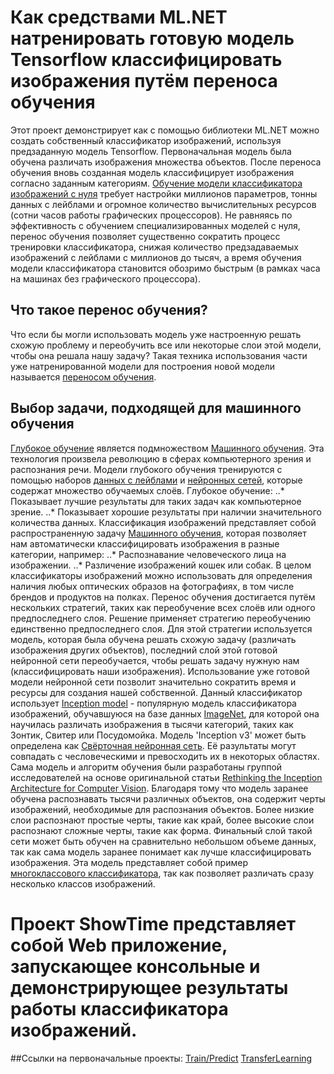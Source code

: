# Как средствами ML.NET натренировать готовую модель Tensorflow классифицировать изображения путём переноса обучения

Этот проект демонстрирует как с помощью библиотеки ML.NET можно создать собственный классификатор изображений, используя предзаданную модель Tensorflow. Первоначальная модель была обучена различать изображения множества объектов. После переноса обучения вновь созданная модель классифицирует изображения согласно заданным категориям. [Обучение модели классификатора изображений с нуля](https://ru.wikipedia.org/wiki/%D0%A2%D0%B5%D0%BE%D1%80%D0%B8%D1%8F_%D1%80%D0%B0%D1%81%D0%BF%D0%BE%D0%B7%D0%BD%D0%B0%D0%B2%D0%B0%D0%BD%D0%B8%D1%8F_%D0%BE%D0%B1%D1%80%D0%B0%D0%B7%D0%BE%D0%B2) требует настройки миллионов параметров, тонны данных с лейблами и огромное количество вычислительных ресурсов (сотни часов работы графических процессоров). Не равняясь по эффективность с обучением специализированных моделей с нуля, перенос обучения позволяет существенно сократить процесс тренировки классификатора, снижая количество предзадаваемых изображений с лейблами с миллионов до тысяч, а время обучения модели классификатора становится обозримо быстрым (в рамках часа на машинах без графического процессора). 

## Что такое перенос обучения?

Что если бы могли использовать модель уже настроенную решать схожую проблему и переобучить все или некоторые слои этой модели, чтобы она решала нашу задачу? Такая техника использования части уже натренированной модели для построения новой модели называется [переносом обучения](https://en.wikipedia.org/wiki/Transfer_learning).

## Выбор задачи, подходящей для машинного обучения

[Глубокое обучение](https://ru.wikipedia.org/wiki/%D0%93%D0%BB%D1%83%D0%B1%D0%BE%D0%BA%D0%BE%D0%B5_%D0%BE%D0%B1%D1%83%D1%87%D0%B5%D0%BD%D0%B8%D0%B5) является подмножеством [Машинного обучения](https://ru.wikipedia.org/wiki/%D0%9C%D0%B0%D1%88%D0%B8%D0%BD%D0%BD%D0%BE%D0%B5_%D0%BE%D0%B1%D1%83%D1%87%D0%B5%D0%BD%D0%B8%D0%B5). Эта технология произвела революцию в сферах компьютерного зрения и распознания речи. Модели глубокого обучения тренируются с помощью наборов [данных с лейблами](https://en.wikipedia.org/wiki/Labeled_data) и [нейронных сетей](https://en.wikipedia.org/wiki/Artificial_neural_network), которые содержат множество обучаемых слоёв. Глубокое обучение:
..* Показывает лучшие результаты для таких задач как компьютерное зрение.
..* Показывает хорошие результаты при наличии значительного количества данных.
Классификация изображений представляет собой распространенную задачу [Машинного обучения](https://ru.wikipedia.org/wiki/%D0%9C%D0%B0%D1%88%D0%B8%D0%BD%D0%BD%D0%BE%D0%B5_%D0%BE%D0%B1%D1%83%D1%87%D0%B5%D0%BD%D0%B8%D0%B5), которая позволяет нам автоматически классифицировать изображения в разные категории, например:
..* Распознавание человеческого лица на изображении.
..* Различение изображений кошек или собак.
В целом классификаторы изображений можно использовать для определения наличия любых оптических образов на фотографиях, в том числе брендов и продуктов на полках.
Перенос обучения достигается путём нескольких стратегий, таких как переобучение всех слоёв или одного предпоследнего слоя. Решение применяет стратегию переобучению единственно предпоследнего слоя. Для этой стратегии используется модель, которая была обучена решать схожую задачу (различать изображения других объектов), последний слой этой готовой нейронной сети переобучается, чтобы решать задачу нужную нам (классифицировать наши изображения). Использование уже готовой модели нейронной сети позволит значительно сократить время и ресурсы для создания нашей собственной.
Данный классификатор использует [Inception model](https://storage.googleapis.com/download.tensorflow.org/models/inception5h.zip) - популярную модель классификатора изображений, обучавшуюся на базе данных [ImageNet](https://ru.wikipedia.org/wiki/ImageNet), для которой она научилась различать изображения в тысячи категорий, таких как Зонтик, Свитер или Посудомойка.
Модель 'Inception v3' может быть определена как [Свёрточная нейронная сеть](https://ru.wikipedia.org/wiki/%D0%A1%D0%B2%D1%91%D1%80%D1%82%D0%BE%D1%87%D0%BD%D0%B0%D1%8F_%D0%BD%D0%B5%D0%B9%D1%80%D0%BE%D0%BD%D0%BD%D0%B0%D1%8F_%D1%81%D0%B5%D1%82%D1%8C). Её разультаты могут совпадать с чесловеческими и превосходить их в некоторых областях. Сама модель и алгоритм обучения были разработаны группой исследователей на основе оригинальной статьи [Rethinking the Inception Architecture for Computer Vision](https://arxiv.org/abs/1512.00567). 
Благодаря тому что модель заранее обучена распознавать тысячи различных объектов, она содержит черты изображений, необходимые для распознания объектов. Более низкие слои распознают простые черты, такие как край, более высокие слои распознают сложные черты, такие как форма. Финальный слой такой сети может быть обучен на сравнительно небольшом объеме данных, так как сама модель заранее понимает как лучше классифицировать изображения. Эта модель представляет собой пример [многоклассового классификатора](https://docs.microsoft.com/en-us/dotnet/machine-learning/resources/tasks#multiclass-classification), так как позволяет различать сразу несколько классов изображений. 

# Проект ShowTime представляет собой Web приложение, запускающее консольные и демонстрирующее результаты работы классификатора изображений.

##Ссылки на первоначальные проекты:
[Train/Predict](https://github.com/dotnet/machinelearning-samples/tree/master/samples/csharp/getting-started/DeepLearning_TensorFlowEstimator)
[TransferLearning](https://docs.microsoft.com/en-us/dotnet/machine-learning/tutorials/image-classification)